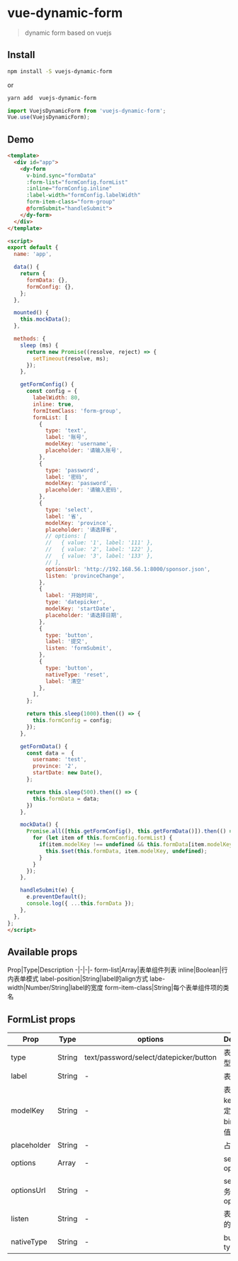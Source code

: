 # vue-dynamic-form

> dynamic form based on vuejs

## Install

``` bash
npm install -S vuejs-dynamic-form
```
or
```bash
yarn add  vuejs-dynamic-form
```
```JavaScript
import VuejsDynamicForm from 'vuejs-dynamic-form';
Vue.use(VuejsDynamicForm);

```
## Demo
```html
<template>
  <div id="app">
    <dy-form
      v-bind.sync="formData"
      :form-list="formConfig.formList"
      :inline="formConfig.inline"
      :label-width="formConfig.labelWidth"
      form-item-class="form-group"
      @formSubmit="handleSubmit">
    </dy-form>
  </div>
</template>

<script>
export default {
  name: 'app',

  data() {
    return {
      formData: {},
      formConfig: {},
    };
  },

  mounted() {
    this.mockData();
  },

  methods: {
    sleep (ms) {
      return new Promise((resolve, reject) => {
        setTimeout(resolve, ms);
      });
    },

    getFormConfig() {
      const config = {
        labelWidth: 80,
        inline: true,
        formItemClass: 'form-group',
        formList: [
          {
            type: 'text',
            label: '账号',
            modelKey: 'username',
            placeholder: '请输入账号',
          },
          {
            type: 'password',
            label: '密码',
            modelKey: 'password',
            placeholder: '请输入密码',
          },
          {
            type: 'select',
            label: '省',
            modelKey: 'province',
            placeholder: '请选择省',
            // options: [
            //   { value: '1', label: '111' },
            //   { value: '2', label: '122' },
            //   { value: '3', label: '133' },
            // ],
            optionsUrl: 'http://192.168.56.1:8000/sponsor.json',
            listen: 'provinceChange',
          },
          {
            label: '开始时间',
            type: 'datepicker',
            modelKey: 'startDate',
            placeholder: '请选择日期',
          },
          {
            type: 'button',
            label: '提交',
            listen: 'formSubmit',
          },
          {
            type: 'button',
            nativeType: 'reset',
            label: '清空'
          },
        ],
      };

      return this.sleep(1000).then(() => {
        this.formConfig = config;
      });
    },

    getFormData() {
      const data =  {
        username: 'test',
        province: '2',
        startDate: new Date(),
      };

      return this.sleep(500).then(() => {
        this.formData = data;
      })
    },

    mockData() {
      Promise.all([this.getFormConfig(), this.getFormData()]).then(() => {
        for (let item of this.formConfig.formList) {
          if(item.modelKey !== undefined && this.formData[item.modelKey] === undefined) {
            this.$set(this.formData, item.modelKey, undefined);
          }
        }
      });
    },

    handleSubmit(e) {
      e.preventDefault();
      console.log({ ...this.formData });
    },
  },
};
</script>

```

## Available props
Prop|Type|Description
-|-|-|-
form-list|Array|表单组件列表
inline|Boolean|行内表单模式
label-position|String|label的align方式
labe-width|Number/String|label的宽度
form-item-class|String|每个表单组件项的类名

## FormList props
Prop|Type|options|Description
-|-|-|-
type|String|text/password/select/datepicker/button|表单项的类型
label|String|-|表单项label
modelKey|String|-|表单项的key，可以绑定到v-bind.sync的值
placeholder|String|-|占位符
options|Array|-|select的options
optionsUrl|String|-|select从服务器拉取options
listen|String|-|表单项监听的事件
nativeType|String|-|button原生type
